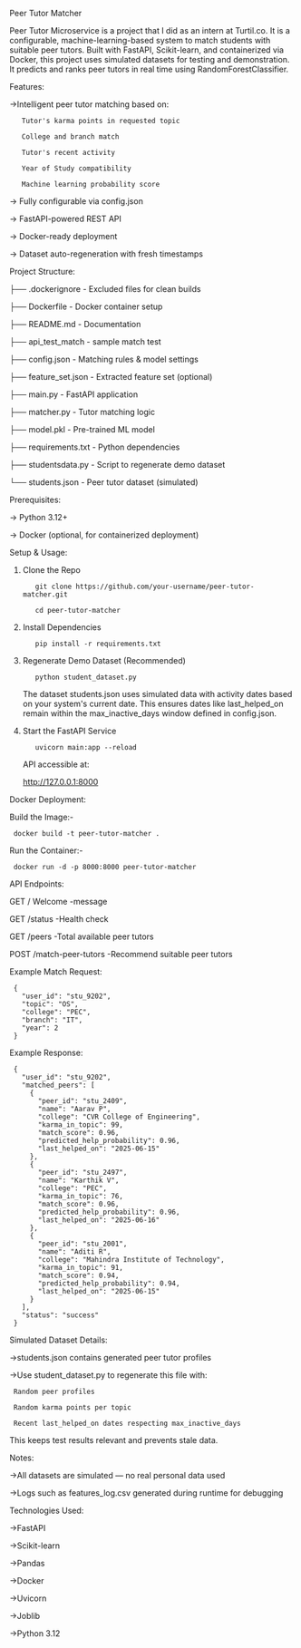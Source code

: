 Peer Tutor Matcher

Peer Tutor Microservice is a project that I did as an intern at Turtil.co. It is a configurable, machine-learning-based system to match students with suitable peer tutors. Built with FastAPI, Scikit-learn, and containerized via Docker, this project uses simulated datasets for testing and demonstration. It predicts and ranks peer tutors in real time using RandomForestClassifier.

Features:

->Intelligent peer tutor matching based on:

       Tutor's karma points in requested topic

       College and branch match

       Tutor's recent activity

       Year of Study compatibility

       Machine learning probability score

-> Fully configurable via config.json

-> FastAPI-powered REST API

-> Docker-ready deployment

-> Dataset auto-regeneration with fresh timestamps

Project Structure:

├── .dockerignore                  - Excluded files for clean builds

├── Dockerfile                     - Docker container setup

├── README.md                      - Documentation

├── api_test_match                 - sample match test

├── config.json                    - Matching rules & model settings

├── feature_set.json               - Extracted feature set (optional)

├── main.py                        - FastAPI application

├── matcher.py                     - Tutor matching logic

├── model.pkl                      - Pre-trained ML model

├── requirements.txt               - Python dependencies

├── studentsdata.py             - Script to regenerate demo dataset

└── students.json                  - Peer tutor dataset (simulated)




Prerequisites:

-> Python 3.12+

-> Docker (optional, for containerized deployment)


Setup & Usage:

1. Clone the Repo

          git clone https://github.com/your-username/peer-tutor-matcher.git

          cd peer-tutor-matcher

2. Install Dependencies

          pip install -r requirements.txt

3. Regenerate Demo Dataset (Recommended)

          python student_dataset.py

   The dataset students.json uses simulated data with activity dates based on your system's current date.
   This ensures dates like last_helped_on remain within the max_inactive_days window defined in config.json.

4. Start the FastAPI Service

          uvicorn main:app --reload

    API accessible at:

    http://127.0.0.1:8000


Docker Deployment:

Build the Image:-

     docker build -t peer-tutor-matcher .

Run the Container:-

     docker run -d -p 8000:8000 peer-tutor-matcher

API Endpoints:

GET	/	Welcome -message

GET	/status	-Health check

GET	/peers	-Total available peer tutors

POST	/match-peer-tutors	-Recommend suitable peer tutors

Example Match Request:

     {
       "user_id": "stu_9202",
       "topic": "OS",
       "college": "PEC",
       "branch": "IT",
       "year": 2
     }

Example Response:

     {
       "user_id": "stu_9202",
       "matched_peers": [
         {
           "peer_id": "stu_2409",
           "name": "Aarav P",
           "college": "CVR College of Engineering",
           "karma_in_topic": 99,
           "match_score": 0.96,
           "predicted_help_probability": 0.96,
           "last_helped_on": "2025-06-15"
         },
         {
           "peer_id": "stu_2497",
           "name": "Karthik V",
           "college": "PEC",
           "karma_in_topic": 76,
           "match_score": 0.96,
           "predicted_help_probability": 0.96,
           "last_helped_on": "2025-06-16"
         },
         {
           "peer_id": "stu_2001",
           "name": "Aditi R",
           "college": "Mahindra Institute of Technology",
           "karma_in_topic": 91,
           "match_score": 0.94,
           "predicted_help_probability": 0.94,
           "last_helped_on": "2025-06-15"
         }
       ],
       "status": "success"
     }


Simulated Dataset Details:

->students.json contains generated peer tutor profiles

->Use student_dataset.py to regenerate this file with:

     Random peer profiles

     Random karma points per topic

     Recent last_helped_on dates respecting max_inactive_days

  This keeps test results relevant and prevents stale data.

Notes:

->All datasets are simulated — no real personal data used

->Logs such as features_log.csv generated during runtime for debugging


Technologies Used:

->FastAPI

->Scikit-learn 

->Pandas 

->Docker 

->Uvicorn

->Joblib

->Python 3.12 
